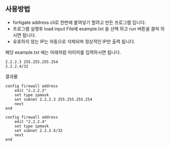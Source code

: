 ## 사용방법

* fortigate address cli로 한번에 붙여넣기 할려고 만든 프로그램 입니다.
* 프로그램 실행후 load input File에 example.txt 을 선택 하고 run 버튼을 클릭 하시면 됩니다.
* 유효하지 않는 IP는 자동으로 삭제되며 정상적인 IP만 출력 됩니다.

해당 example.txt 에는 아래처럼 아이피를 입력하시면 됩니다.
```
2.2.2.3 255.255.255.254
2.2.2.4/32
```

결과물 

```
config firewall address
    edit "2.2.2.3"
    set type ipmask
    set subnet 2.2.2.3 255.255.255.254
    next
end

config firewall address
    edit "2.2.2.4"
    set type ipmask
    set subnet 2.2.2.4/32
    next
end
```
